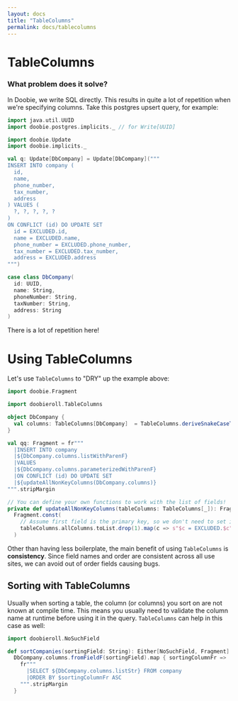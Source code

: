 ```yaml
---
layout: docs
title: "TableColumns"
permalink: docs/tablecolumns
---
```


# TableColumns

### What problem does it solve?

In Doobie, we write SQL directly. This results in quite a lot of repetition when we're specifying columns.
Take this postgres upsert query, for example:

```scala mdoc:invisible
import java.util.UUID
import doobie.postgres.implicits._ // for Write[UUID]
```

```scala mdoc:silent
import doobie.Update
import doobie.implicits._

val q: Update[DbCompany] = Update[DbCompany]("""
INSERT INTO company (
  id,
  name,
  phone_number,
  tax_number,
  address
) VALUES (
  ?, ?, ?, ?, ?
)
ON CONFLICT (id) DO UPDATE SET
  id = EXCLUDED.id,
  name = EXCLUDED.name,
  phone_number = EXCLUDED.phone_number,
  tax_number = EXCLUDED.tax_number,
  address = EXCLUDED.address
""")

case class DbCompany(
  id: UUID,
  name: String,
  phoneNumber: String,
  taxNumber: String,
  address: String
)
```

There is a lot of repetition here!

# Using TableColumns

Let's use `TableColumns` to "DRY" up the example above:

```scala mdoc:invisible
import doobie.Fragment
```

```scala mdoc:silent
import doobieroll.TableColumns

object DbCompany {
  val columns: TableColumns[DbCompany]  = TableColumns.deriveSnakeCaseTableColumns(tableName = "company")
}
```

```scala mdoc
val qq: Fragment = fr"""
  |INSERT INTO company
  |${DbCompany.columns.listWithParenF}
  |VALUES
  |${DbCompany.columns.parameterizedWithParenF}
  |ON CONFLICT (id) DO UPDATE SET
  |${updateAllNonKeyColumns(DbCompany.columns)}
""".stripMargin

// You can define your own functions to work with the list of fields!
private def updateAllNonKeyColumns(tableColumns: TableColumns[_]): Fragment =
  Fragment.const(
    // Assume first field is the primary key, so we don't need to set it
    tableColumns.allColumns.toList.drop(1).map(c => s"$c = EXCLUDED.$c").mkString(", ")
  )
```

Other than having less boilerplate, the main benefit of using `TableColumns` is **consistency**.
Since field names and order are consistent across all use sites, we can avoid out of order fields
causing bugs.

## Sorting with TableColumns

Usually when sorting a table, the column (or columns) you sort on are not known at compile time. This means you usually need to validate the column name at runtime before using it in the query.
`TableColumns` can help in this case as well:

```scala mdoc:invisible
import doobieroll.NoSuchField
```

```scala mdoc
def sortCompanies(sortingField: String): Either[NoSuchField, Fragment] =
  DbCompany.columns.fromFieldF(sortingField).map { sortingColumnFr =>
    fr"""
      |SELECT ${DbCompany.columns.listStr} FROM company
      |ORDER BY $sortingColumnFr ASC
    """.stripMargin
  }
```
